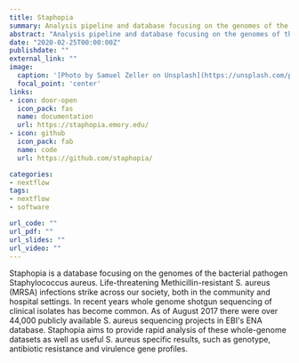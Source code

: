 ```yaml
---
title: Staphopia
summary: Analysis pipeline and database focusing on the genomes of the bacterial pathogen Staphylococcus aureus
abstract: "Analysis pipeline and database focusing on the genomes of the bacterial pathogen Staphylococcus aureus"
date: "2020-02-25T00:00:00Z"
publishdate: ""
external_link: ""
image:
  caption: '[Photo by Samuel Zeller on Unsplash](https://unsplash.com/photos/FvNp_SY4kF0)'
  focal_point: 'center'
links:
- icon: door-open
  icon_pack: fas
  name: documentation
  url: https://staphopia.emory.edu/
- icon: github
  icon_pack: fab
  name: code
  url: https://github.com/staphopia/

categories:
- nextflow
tags:
- nextflow
- software

url_code: ""
url_pdf: ""
url_slides: ""
url_video: ""
---
```


Staphopia is a database focusing on the genomes of the bacterial pathogen Staphylococcus aureus. 
Life-threatening Methicillin-resistant S. aureus (MRSA) infections strike across our society, both 
in the community and hospital settings. In recent years whole genome shotgun sequencing of clinical 
isolates has become common. As of August 2017 there were over 44,000 publicly available S. aureus 
sequencing projects in EBI's ENA database. Staphopia aims to provide rapid analysis of these 
whole-genome datasets as well as useful S. aureus specific results, such as genotype, antibiotic 
resistance and virulence gene profiles.
